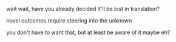 wait wait, have you already decided it'll be lost in translation?

novel outcomes require steering into the unknown

you don't have to want that, but at least be aware of it maybe eh?
